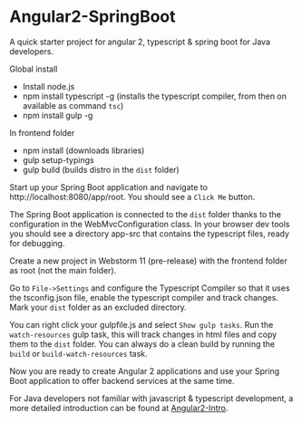 # Angular2-SpringBoot
A quick starter project for angular 2, typescript &amp; spring boot for Java developers.

Global install
- Install node.js
- npm install typescript -g (installs the typescript compiler, from then on available as command `tsc`)
- npm install gulp -g

In frontend folder
- npm install (downloads libraries)
- gulp setup-typings 
- gulp build (builds distro in the `dist`  folder)

Start up your Spring Boot application and navigate to
http://localhost:8080/app/root. You should see a `Click Me` button.

The Spring Boot application is connected to the `dist` folder thanks to the configuration in the WebMvcConfiguration class. 
In your browser dev tools you should see a directory app-src that contains the typescript files, ready for debugging.

Create a new project in Webstorm 11 (pre-release) with the frontend folder as root (not the main folder). 

Go to `File->Settings` and configure the Typescript Compiler so that it uses the tsconfig.json file, enable the typescript compiler and track changes. Mark your `dist` folder as an excluded directory.

You can right click your gulpfile.js and select `Show gulp tasks`. Run the `watch-resources` gulp task, this will track changes in html files and copy them to the `dist` folder. You can always do a clean build by running the `build` or `build-watch-resources` task.

Now you are ready to create Angular 2 applications and use your Spring Boot application to offer backend services at the same time.

For Java developers not familiar with javascript & typescript development, a more detailed introduction can be found at
[Angular2-Intro](https://github.com/Krustie101/Angular2-Intro).

